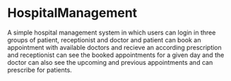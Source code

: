 # HospitalManagement
A simple hospital management system in which users can login in three groups of patient, receptionist and doctor and patient can book an appointment with
available doctors and recieve an according prescription and receptionist can see the booked appointments for a given day and the doctor can also see the upcoming
and previous appointments and can prescribe for patients.
